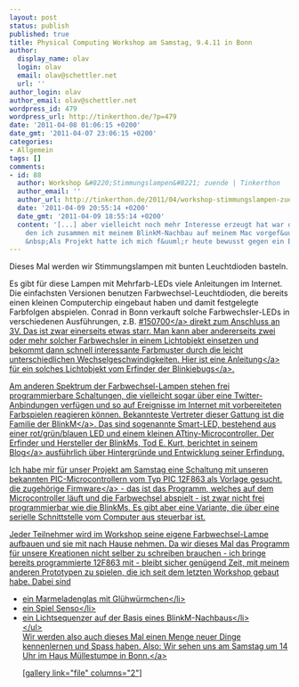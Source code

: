 ```yaml
---
layout: post
status: publish
published: true
title: Physical Computing Workshop am Samstag, 9.4.11 in Bonn
author:
  display_name: olav
  login: olav
  email: olav@schettler.net
  url: ''
author_login: olav
author_email: olav@schettler.net
wordpress_id: 479
wordpress_url: http://tinkerthon.de/?p=479
date: '2011-04-08 01:06:15 +0200'
date_gmt: '2011-04-07 23:06:15 +0200'
categories:
- Allgemein
tags: []
comments:
- id: 88
  author: Workshop &#8220;Stimmungslampen&#8221; zuende | Tinkerthon
  author_email: ''
  author_url: http://tinkerthon.de/2011/04/workshop-stimmungslampen-zuende/
  date: '2011-04-09 20:55:14 +0200'
  date_gmt: '2011-04-09 18:55:14 +0200'
  content: '[...] aber vielleicht noch mehr Interesse erzeugt hat war der Lichtsequenzer,
    den ich zusammen mit meinem BlinkM-Nachbau auf meinem Mac vorgef&uuml;hrt hatte.
    &nbsp;Als Projekt hatte ich mich f&uuml;r heute bewusst gegen ein BlinkM [...]'
---
```

<p>Dieses Mal werden wir Stimmungslampen mit bunten Leuchtdioden basteln.</p>
<p>Es gibt f&uuml;r diese Lampen mit Mehrfarb-LEDs viele Anleitungen im Internet. Die einfachsten Versionen benutzen Farbwechsel-Leuchtdioden, die bereits einen kleinen Computerchip eingebaut haben und damit festgelegte Farbfolgen abspielen. Conrad in Bonn verkauft solche Farbwechsler-LEDs in verschiedenen Ausf&uuml;hrungen, z.B. <a href="http:&#47;&#47;www.conrad.de&#47;ce&#47;de&#47;product&#47;150700&#47;LED-RGB-FARBWECHSEL-3-VDC">#150700<&#47;a> direkt zum Anschluss an 3V. Das ist zwar einerseits etwas starr. Man kann aber andererseits zwei oder mehr solcher Farbwechsler in einem Lichtobjekt einsetzen und bekommt dann schnell interessante Farbmuster durch die leicht unterschiedlichen Wechselgeschwindigkeiten. Hier ist eine <a href="http:&#47;&#47;www.instructables.com&#47;id&#47;Framed-Color-Changing-LED-Art&#47;">Anleitung<&#47;a> f&uuml;r ein solches Lichtobjekt vom Erfinder der <a href="http:&#47;&#47;www.blinkybug.com&#47;">Blinkiebugs<&#47;a>.</p>
<p>Am anderen Spektrum der Farbwechsel-Lampen stehen frei programmierbare Schaltungen, die vielleicht sogar &uuml;ber eine Twitter-Anbindungen verf&uuml;gen und so auf Ereignisse im Internet mit vorbereiteten Farbspielen reagieren k&ouml;nnen. Bekannteste Vertreter dieser Gattung ist die Familie der <a href="http:&#47;&#47;thingm.com&#47;products&#47;blinkm">BlinkM<&#47;a>. Das sind sogenannte Smart-LED, bestehend aus einer rot&#47;gr&uuml;n&#47;blauen LED und einem kleinen ATtiny-Microcontroller. Der Erfinder und Hersteller der BlinkMs, Tod E. Kurt, berichtet in seinem <a href="http:&#47;&#47;todbot.com&#47;blog&#47;">Blog<&#47;a> ausf&uuml;hrlich &uuml;ber Hintergr&uuml;nde und Entwicklung seiner Erfindung.</p>
<p>Ich habe mir f&uuml;r unser Projekt am Samstag eine Schaltung mit unseren bekannten PIC-Microcontrollern vom Typ PIC 12F863 als Vorlage gesucht. die <a href="http:&#47;&#47;pic-projects.org.uk&#47;projects&#47;genrgb&#47;index.htm">zugeh&ouml;rige Firmware<&#47;a> - das ist das Programm, welches auf dem Microcontroller l&auml;uft und die Farbwechsel abspielt - ist zwar nicht frei programmierbar wie die BlinkMs. Es gibt aber eine Variante, die &uuml;ber eine serielle Schnittstelle vom Computer aus steuerbar ist.</p>
<p>Jeder Teilnehmer wird im Workshop seine eigene Farbwechsel-Lampe aufbauen und sie mit nach Hause nehmen. Da wir dieses Mal das Programm f&uuml;r unsere Kreationen nicht selber zu schreiben brauchen - ich bringe bereits programmierte 12F863 mit - bleibt sicher gen&uuml;gend Zeit, mit meinem anderen Prototypen zu spielen, die ich seit dem letzten Workshop gebaut habe. Dabei sind</p>
<ul>
<li>ein Marmeladenglas mit Gl&uuml;hw&uuml;rmchen<&#47;li>
<li>ein Spiel Senso<&#47;li>
<li>ein Lichtsequenzer auf der Basis eines BlinkM-Nachbaus<&#47;li><br />
<&#47;ul><br />
Wir werden also auch dieses Mal einen Menge neuer Dinge kennenlernen und Spass haben. Also: Wir sehen uns am Samstag um 14 Uhr im <a href="http:&#47;&#47;muellestumpe.de">Haus M&uuml;llestumpe in Bonn.<&#47;a></p>
<p>[gallery link="file" columns="2"]</p>

